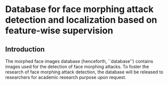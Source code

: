# Database for face morphing attack detection and localization based on feature-wise supervision

## Introduction

The morphed face images database (henceforth, ``database'') contains images used for the detection of face morphing attacks. To foster the research of face morphing attack detection, the database will be released to researchers for academic research purpose upon request.
